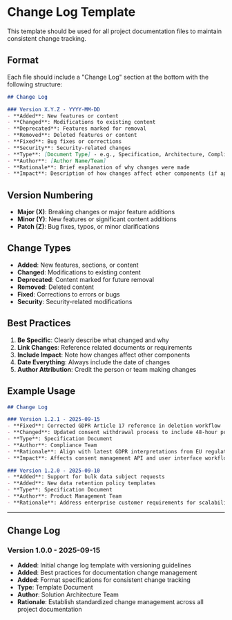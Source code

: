 # Change Log Template

This template should be used for all project documentation files to maintain consistent change tracking.

## Format

Each file should include a "Change Log" section at the bottom with the following structure:

```markdown
## Change Log

### Version X.Y.Z - YYYY-MM-DD
- **Added**: New features or content
- **Changed**: Modifications to existing content
- **Deprecated**: Features marked for removal
- **Removed**: Deleted features or content
- **Fixed**: Bug fixes or corrections
- **Security**: Security-related changes
- **Type**: [Document Type] - e.g., Specification, Architecture, Compliance
- **Author**: [Author Name/Team]
- **Rationale**: Brief explanation of why changes were made
- **Impact**: Description of how changes affect other components (if applicable)
```

## Version Numbering

- **Major (X)**: Breaking changes or major feature additions
- **Minor (Y)**: New features or significant content additions
- **Patch (Z)**: Bug fixes, typos, or minor clarifications

## Change Types

- **Added**: New features, sections, or content
- **Changed**: Modifications to existing content
- **Deprecated**: Content marked for future removal
- **Removed**: Deleted content
- **Fixed**: Corrections to errors or bugs
- **Security**: Security-related modifications

## Best Practices

1. **Be Specific**: Clearly describe what changed and why
2. **Link Changes**: Reference related documents or requirements
3. **Include Impact**: Note how changes affect other components
4. **Date Everything**: Always include the date of changes
5. **Author Attribution**: Credit the person or team making changes

## Example Usage

```markdown
## Change Log

### Version 1.2.1 - 2025-09-15
- **Fixed**: Corrected GDPR Article 17 reference in deletion workflow
- **Changed**: Updated consent withdrawal process to include 48-hour processing time
- **Type**: Specification Document
- **Author**: Compliance Team
- **Rationale**: Align with latest GDPR interpretations from EU regulators
- **Impact**: Affects consent management API and user interface workflows

### Version 1.2.0 - 2025-09-10
- **Added**: Support for bulk data subject requests
- **Added**: New data retention policy templates
- **Type**: Specification Document
- **Author**: Product Management Team
- **Rationale**: Address enterprise customer requirements for scalability
```

---

## Change Log

### Version 1.0.0 - 2025-09-15
- **Added**: Initial change log template with versioning guidelines
- **Added**: Best practices for documentation change management
- **Added**: Format specifications for consistent change tracking
- **Type**: Template Document
- **Author**: Solution Architecture Team
- **Rationale**: Establish standardized change management across all project documentation
